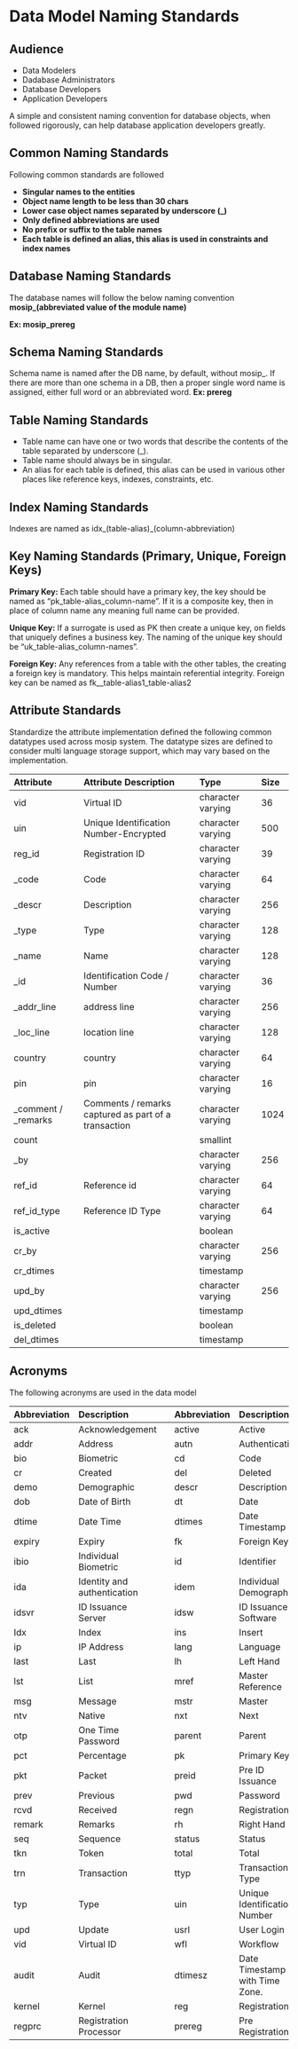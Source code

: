 # Data Model Naming Standards

## Audience

* Data Modelers
* Dadabase Administrators
* Database Developers
* Application Developers

A simple and consistent naming convention for database objects, when followed rigorously, can help database application developers greatly.

## Common Naming Standards

Following common standards are followed

* **Singular names to the entities**
* **Object name length to be less than 30 chars**
* **Lower case object names separated by underscore \(\_\)**
* **Only defined abbreviations are used**
* **No prefix or suffix to the table names**
* **Each table is defined an alias, this alias is used in constraints and index names**

## Database Naming Standards

The database names will follow the below naming convention **mosip\_\(abbreviated value of the module name\)**

**Ex: mosip\_prereg**

## Schema Naming Standards

Schema name is named after the DB name, by default, without mosip\_. If there are more than one schema in a DB, then a proper single word name is assigned, either full word or an abbreviated word. **Ex: prereg**

## Table Naming Standards

* Table name can have one or two words that describe the contents of the table separated by underscore \(\_\).
* Table name should always be in singular. 
* An alias for each table is defined, this alias can be used in various other places like reference keys, indexes, constraints, etc.

## Index Naming Standards

Indexes are named as idx_\(table-alias\)_\(column-abbreviation\)

## Key Naming Standards \(Primary, Unique, Foreign Keys\)

**Primary Key:** Each table should have a primary key, the key should be named as “pk\_table-alias\_column-name”. If it is a composite key, then in place of column name any meaning full name can be provided.

**Unique Key:** If a surrogate is used as PK then create a unique key, on fields that uniquely defines a business key. The naming of the unique key should be “uk\_table-alias\_column-names”.

**Foreign Key:** Any references from a table with the other tables, the creating a foreign key is mandatory. This helps maintain referential integrity. Foreign key can be named as fk\_\_table-alias1\_table-alias2

## Attribute Standards

Standardize the attribute implementation defined the following common datatypes used across mosip system. The datatype sizes are defined to consider multi language storage support, which may vary based on the implementation.

| Attribute | Attribute Description | Type | Size |
| :--- | :--- | :--- | :--- |
| vid | Virtual ID | character varying | 36 |
| uin | Unique Identification Number-Encrypted | character varying | 500 |
| reg\_id | Registration ID | character varying | 39 |
| \_code | Code | character varying | 64 |
| \_descr | Description | character varying | 256 |
| \_type | Type | character varying | 128 |
| \_name | Name | character varying | 128 |
| \_id | Identification Code / Number | character varying | 36 |
| \_addr\_line | address line | character varying | 256 |
| \_loc\_line | location line | character varying | 128 |
| country | country | character varying | 64 |
| pin | pin | character varying | 16 |
| \_comment / \_remarks | Comments / remarks captured as part of a transaction | character varying | 1024 |
| count |  | smallint |  |
| \_by |  | character varying | 256 |
| ref\_id | Reference id | character varying | 64 |
| ref\_id\_type | Reference ID Type | character varying | 64 |
| is\_active |  | boolean |  |
| cr\_by |  | character varying | 256 |
| cr\_dtimes |  | timestamp |  |
| upd\_by |  | character varying | 256 |
| upd\_dtimes |  | timestamp |  |
| is\_deleted |  | boolean |  |
| del\_dtimes |  | timestamp |  |

## Acronyms

The following acronyms are used in the data model

| Abbreviation | Description |  | Abbreviation | Description |
| :--- | :--- | :--- | :--- | :--- |
| ack | Acknowledgement |  | active | Active |
| addr | Address |  | autn | Authentication |
| bio | Biometric |  | cd | Code |
| cr | Created |  | del | Deleted |
| demo | Demographic |  | descr | Description |
| dob | Date of Birth |  | dt | Date |
| dtime | Date Time |  | dtimes | Date Timestamp |
| expiry | Expiry |  | fk | Foreign Key |
| ibio | Individual Biometric |  | id | Identifier |
| ida | Identity and authentication |  | idem | Individual Demographic |
| idsvr | ID Issuance Server |  | idsw | ID Issuance Software |
| Idx | Index |  | ins | Insert |
| ip | IP Address |  | lang | Language |
| last | Last |  | lh | Left Hand |
| lst | List |  | mref | Master Reference |
| msg | Message |  | mstr | Master |
| ntv | Native |  | nxt | Next |
| otp | One Time Password |  | parent | Parent |
| pct | Percentage |  | pk | Primary Key |
| pkt | Packet |  | preid | Pre ID Issuance |
| prev | Previous |  | pwd | Password |
| rcvd | Received |  | regn | Registration |
| remark | Remarks |  | rh | Right Hand |
| seq | Sequence |  | status | Status |
| tkn | Token |  | total | Total |
| trn | Transaction |  | ttyp | Transaction Type |
| typ | Type |  | uin | Unique Identification Number |
| upd | Update |  | usrl | User Login |
| vid | Virtual ID |  | wfl | Workflow |
| audit | Audit |  | dtimesz | Date Timestamp with Time Zone. |
| kernel | Kernel |  | reg | Registration |
| regprc | Registration Processor |  | prereg | Pre Registration |

